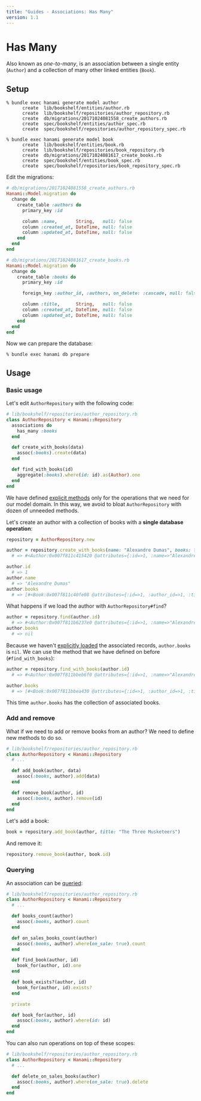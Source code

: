 ```yaml
---
title: "Guides - Associations: Has Many"
version: 1.1
---
```


# Has Many

Also known as _one-to-many_, is an association between a single entity (`Author`) and a collection of many other linked entities (`Book`).

## Setup

```shell
% bundle exec hanami generate model author
      create  lib/bookshelf/entities/author.rb
      create  lib/bookshelf/repositories/author_repository.rb
      create  db/migrations/20171024081558_create_authors.rb
      create  spec/bookshelf/entities/author_spec.rb
      create  spec/bookshelf/repositories/author_repository_spec.rb

% bundle exec hanami generate model book
      create  lib/bookshelf/entities/book.rb
      create  lib/bookshelf/repositories/book_repository.rb
      create  db/migrations/20171024081617_create_books.rb
      create  spec/bookshelf/entities/book_spec.rb
      create  spec/bookshelf/repositories/book_repository_spec.rb
```

Edit the migrations:

```ruby
# db/migrations/20171024081558_create_authors.rb
Hanami::Model.migration do
  change do
    create_table :authors do
      primary_key :id

      column :name,       String,   null: false
      column :created_at, DateTime, null: false
      column :updated_at, DateTime, null: false
    end
  end
end
```

```ruby
# db/migrations/20171024081617_create_books.rb
Hanami::Model.migration do
  change do
    create_table :books do
      primary_key :id

      foreign_key :author_id, :authors, on_delete: :cascade, null: false

      column :title,      String,   null: false
      column :created_at, DateTime, null: false
      column :updated_at, DateTime, null: false
    end
  end
end
```

Now we can prepare the database:

```shell
% bundle exec hanami db prepare
```

## Usage

### Basic usage

Let's edit `AuthorRepository` with the following code:

```ruby
# lib/bookshelf/repositories/author_repository.rb
class AuthorRepository < Hanami::Repository
  associations do
    has_many :books
  end

  def create_with_books(data)
    assoc(:books).create(data)
  end

  def find_with_books(id)
    aggregate(:books).where(id: id).as(Author).one
  end
end
```

We have defined [explicit methods](/guides/1.1/associations/overview#explicit-interface) only for the operations that we need for our model domain.
In this way, we avoid to bloat `AuthorRepository` with dozen of unneeded methods.

Let's create an author with a collection of books with a **single database operation**:

```ruby
repository = AuthorRepository.new

author = repository.create_with_books(name: "Alexandre Dumas", books: [{title: "The Count of Montecristo"}])
  # => #<Author:0x007f811c415420 @attributes={:id=>1, :name=>"Alexandre Dumas", :created_at=>2016-11-15 09:19:38 UTC, :updated_at=>2016-11-15 09:19:38 UTC, :books=>[#<Book:0x007f811c40fe08 @attributes={:id=>1, :author_id=>1, :title=>"The Count of Montecristo", :created_at=>2016-11-15 09:19:38 UTC, :updated_at=>2016-11-15 09:19:38 UTC}>]}>

author.id
  # => 1
author.name
  # => "Alexandre Dumas"
author.books
  # => [#<Book:0x007f811c40fe08 @attributes={:id=>1, :author_id=>1, :title=>"The Count of Montecristo", :created_at=>2016-11-15 09:19:38 UTC, :updated_at=>2016-11-15 09:19:38 UTC}>]
```

What happens if we load the author with `AuthorRepository#find`?

```ruby
author = repository.find(author.id)
  # => #<Author:0x007f811b6237e0 @attributes={:id=>1, :name=>"Alexandre Dumas", :created_at=>2016-11-15 09:19:38 UTC, :updated_at=>2016-11-15 09:19:38 UTC}>
author.books
  # => nil
```

Because we haven't [explicitly loaded](/guides/1.1/associations/overview#explicit-loading) the associated records, `author.books` is `nil`.
We can use the method that we have defined on before (`#find_with_books`):

```ruby
author = repository.find_with_books(author.id)
  # => #<Author:0x007f811bbeb6f0 @attributes={:id=>1, :name=>"Alexandre Dumas", :created_at=>2016-11-15 09:19:38 UTC, :updated_at=>2016-11-15 09:19:38 UTC, :books=>[#<Book:0x007f811bbea430 @attributes={:id=>1, :author_id=>1, :title=>"The Count of Montecristo", :created_at=>2016-11-15 09:19:38 UTC, :updated_at=>2016-11-15 09:19:38 UTC}>]}>

author.books
  # => [#<Book:0x007f811bbea430 @attributes={:id=>1, :author_id=>1, :title=>"The Count of Montecristo", :created_at=>2016-11-15 09:19:38 UTC, :updated_at=>2016-11-15 09:19:38 UTC}>]
```

This time `author.books` has the collection of associated books.

### Add and remove

What if we need to add or remove books from an author?
We need to define new methods to do so.

```ruby
# lib/bookshelf/repositories/author_repository.rb
class AuthorRepository < Hanami::Repository
  # ...

  def add_book(author, data)
    assoc(:books, author).add(data)
  end

  def remove_book(author, id)
    assoc(:books, author).remove(id)
  end
end
```

Let's add a book:

```ruby
book = repository.add_book(author, title: "The Three Musketeers")
```

And remove it:

```ruby
repository.remove_book(author, book.id)
```

### Querying

An association can be [queried](/guides/1.1/models/sql-queries):

```ruby
# lib/bookshelf/repositories/author_repository.rb
class AuthorRepository < Hanami::Repository
  # ...

  def books_count(author)
    assoc(:books, author).count
  end

  def on_sales_books_count(author)
    assoc(:books, author).where(on_sale: true).count
  end

  def find_book(author, id)
    book_for(author, id).one
  end

  def book_exists?(author, id)
    book_for(author, id).exists?
  end

  private

  def book_for(author, id)
    assoc(:books, author).where(id: id)
  end
end
```

You can also run operations on top of these scopes:

```ruby
# lib/bookshelf/repositories/author_repository.rb
class AuthorRepository < Hanami::Repository
  # ...

  def delete_on_sales_books(author)
    assoc(:books, author).where(on_sale: true).delete
  end
end
```
